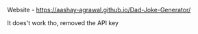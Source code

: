 Website - https://aashay-agrawal.github.io/Dad-Joke-Generator/



It does't work tho, removed the API key

